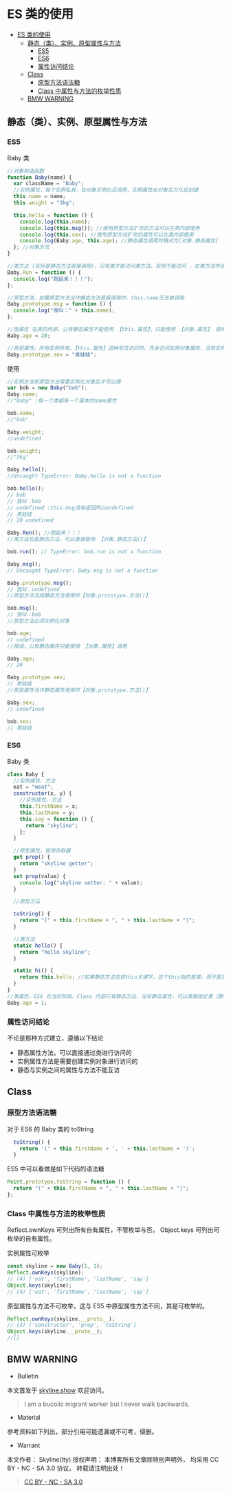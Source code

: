 # ES 类的使用

<!-- @import "[TOC]" {cmd="toc" depthFrom=1 depthTo=6 orderedList=false} -->

<!-- code_chunk_output -->

- [ES 类的使用](#es-类的使用)
  - [静态（类）、实例、原型属性与方法](#静态类实例原型属性与方法)
    - [ES5](#es5)
    - [ES6](#es6)
    - [属性访问结论](#属性访问结论)
  - [Class](#class)
    - [原型方法语法糖](#原型方法语法糖)
    - [Class 中属性与方法的枚举性质](#class-中属性与方法的枚举性质)
  - [BMW WARNING](#bmw-warning)

<!-- /code_chunk_output -->

## 静态（类）、实例、原型属性与方法

### ES5

Baby 类

```js
//对象构造函数
function Baby(name) {
  var className = "Baby";
  //实例属性，每个实例私有，在对象实例化后调用，实例属性在对象实力化后创建
  this.name = name;
  this.weight = "3kg";

  this.hello = function () {
    console.log(this.name);
    console.log(this.msg()); //使用原型方法扩充的方法可以在类内部使用
    console.log(this.sex); //使用原型方法扩充的属性可以在类内部使用
    console.log(Baby.age, this.age); //静态属性调用时格式为[对象.静态属性]
  }; //对象方法
}

//类方法 (实际是静态方法直接调用)，只有类才能访问类方法，实例不能访问 ，在类方法中通过this只能访问类属性不能访问其他属性，即在本例中，Run方法只能访问到this.age
Baby.Run = function () {
  console.log("跑起来！！！");
};

//原型方法，如果原型方法当作静态方法直接调用时，this.name无法被调用
Baby.prototype.msg = function () {
  console.log("我叫：" + this.name);
};

//类属性 在类的外部。公有静态属性不能使用 【this.属性】，只能使用 【对象.属性】 调用，只有类才能访问类属性，实例不能访问
Baby.age = 20;

//原型属性，所有实例共有，【this.属性】这种写法访问时，先会访问实例对象属性，没有实例对象属性就会访问原型属性 ，也可以当成公有静态属性使用【对象.prototype.原型属性。
Baby.prototype.sex = "男娃娃";
```

使用

```js
//实例方法和原型方法需要实例化对象后才可以使
var bob = new Baby("bob");
Baby.name;
//"Baby" :每一个类都有一个基本的name属性

bob.name;
//"bob"

Baby.weight;
//undefined

bob.weight;
//"3kg"

Baby.hello();
//Uncaught TypeError: Baby.hello is not a function

bob.hello();
// bob
// 我叫：bob
// undefined :this.msg没有返回所以undefined
// 男娃娃
// 20 undefined

Baby.Run(); //跑起来！！！
//类方法也是静态方法，可以直接使用 【对象.静态方法()】

bob.run(); // TypeError: bob.run is not a function

Baby.msg();
// Uncaught TypeError: Baby.msg is not a function

Baby.prototype.msg();
// 我叫：undefined
//原型方法当成静态方法使用时【对象.prototype.方法()】

bob.msg();
// 我叫：bob
//原型方法必须实例化对象

bob.age;
// undefined
//错误，公有静态属性只能使用 【对象.属性】调用

Baby.age;
// 20

Baby.prototype.sex;
// 男娃娃
//原型属性当作静态属性使用时【对象.prototype.方法()】

Baby.sex;
// undefined

bob.sex;
// 男娃娃
```

### ES6

Baby 类

```js
class Baby {
  //实例属性、方法
  eat = "meat";
  constructor(x, y) {
    //实例属性、方法
    this.firstName = x;
    this.lastName = y;
    this.say = function () {
      return "skyline";
    };
  }

  //原型属性，使用存取器
  get prop() {
    return "skyline getter";
  }
  set prop(value) {
    console.log("skyline setter: " + value);
  }

  //原型方法

  toString() {
    return "(" + this.firstName + ", " + this.lastName + ")";
  }

  //类方法
  static hello() {
    return "hello skyline";
  }

  static hi() {
    return this.hello; //如果静态方法包含this关键字，这个this指的是类，而不是实例
  }
}
//类属性，ES6 在当前阶段，Class 内部只有静态方法，没有静态属性，可以直接指定类（静态）属性
Baby.age = 1;
```

### 属性访问结论

不论是那种方式建立，遵循以下结论

- 静态属性方法，可以直接通过类进行访问的
- 实例属性方法是需要创建实例对象进行访问的
- 静态与实例之间的属性与方法不能互访

## Class

### 原型方法语法糖

对于 ES6 的 Baby 类的 toString

```js
  toString() {
    return '(' + this.firstName + ', ' + this.lastName + ')';
  }
```

ES5 中可以看做是如下代码的语法糖

```js
Point.prototype.toString = function () {
  return "(" + this.firstName + ", " + this.lastName + ")";
};
```

### Class 中属性与方法的枚举性质

Reflect.ownKeys 可列出所有自有属性，不管枚举与否。
Object.keys 可列出可枚举的自有属性。

实例属性可枚举

```js
const skyline = new Baby(1, 1);
Reflect.ownKeys(skyline);
// (4) ['eat', 'firstName', 'lastName', 'say']
Object.keys(skyline);
// (4) ['eat', 'firstName', 'lastName', 'say']
```

原型属性与方法不可枚举，这与 ES5 中原型属性方法不同，其是可枚举的。

```js
Reflect.ownKeys(skyline.__proto__);
// (3) ['constructor', 'prop', 'toString']
Object.keys(skyline.__proto__);
//[]
```

## BMW WARNING

- Bulletin

本文首发于 [skyline.show](http://www.skyline.show)  欢迎访问。

> I am a bucolic migrant worker but I never walk backwards.

- Material

参考资料如下列出，部分引用可能遗漏或不可考，侵删。

>

- Warrant

本文作者： Skyline(lty)
授权声明： 本博客所有文章除特别声明外， 均采用 CC BY - NC - SA 3.0 协议。 转载请注明出处！

> [CC BY - NC - SA 3.0](https://creativecommons.org/licenses/by-nc-sa/3.0/deed.zh)
